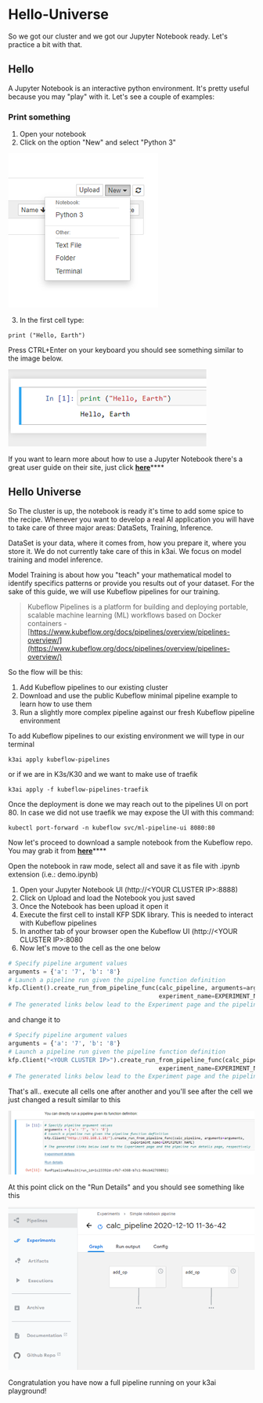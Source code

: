 # Hello-Universe

So we got our cluster and we got our Jupyter Notebook ready. Let's practice a bit with that.

## Hello

A Jupyter Notebook is an interactive python environment. It's pretty useful because you may "play" with it. Let's see a couple of examples:

### Print something

1. Open your notebook
2. Click on the option "New" and select "Python 3"

![](../.gitbook/assets/jupyter2.png)

3. In the first cell type:

```text
print ("Hello, Earth")
```

Press CTRL+Enter on your keyboard you should see something similar to the image below.

![Jupyter notebook first steps](../.gitbook/assets/jupyter3.png)

If you want to learn more about how to use a Jupyter Notebook there's a great user guide on their site, just click [**here**](https://jupyter-notebook.readthedocs.io/en/stable/examples/Notebook/Notebook%20Basics.html)\*\*\*\*

## Hello Universe

So The cluster is up, the notebook is ready it's time to add some spice to the recipe.  Whenever you want to develop a real AI application you will have to take care of three major areas: DataSets, Training, Inference.

DataSet is your data, where it comes from, how you prepare it, where you store it. We do not currently take care of this in k3ai. We focus on model training and model inference.

Model Training is about how you "teach" your mathematical model to identify specifics patterns or provide you results out of your dataset. For the sake of this guide, we will use Kubeflow pipelines for our training.

> Kubeflow Pipelines is a platform for building and deploying portable, scalable machine learning \(ML\) workflows based on Docker containers - [https://www.kubeflow.org/docs/pipelines/overview/pipelines-overview/](https://www.kubeflow.org/docs/pipelines/overview/pipelines-overview/)

So the flow will be this:

1. Add Kubeflow pipelines to our existing cluster
2. Download and use the public Kubeflow minimal pipeline example to learn how to use them
3. Run a slightly more complex pipeline against our fresh Kubeflow pipeline environment

To add Kubeflow pipelines to our existing environment we will type in our terminal

```text
k3ai apply kubeflow-pipelines
```

or if we are in K3s/K30 and we want to make use of traefik

```text
k3ai apply -f kubeflow-pipelines-traefik
```

Once the deployment is done we may reach out to the pipelines UI on port 80. In case we did not use traefik we may expose the UI with this command:

```text
kubectl port-forward -n kubeflow svc/ml-pipeline-ui 8080:80
```

Now let's proceed to download a sample notebook from the Kubeflow repo.  You may grab it from [**here**](https://github.com/kubeflow/examples/tree/master/pipelines/simple-notebook-pipeline)\*\*\*\*

Open the notebook in raw mode, select all and save it as file with .ipynb  extension \(i.e.: demo.ipynb\)

1. Open your Jupyter Notebook UI \(http://&lt;YOUR CLUSTER IP&gt;:8888\)
2. Click on Upload and load the Notebook you just saved
3. Once the Notebook has been upload it open it
4. Execute the first cell to install KFP SDK library. This is needed to interact with Kubeflow pipelines
5. In another tab of your browser open the Kubeflow UI \(http://&lt;YOUR CLUSTER IP&gt;:8080
6. Now let's move to the cell as the one below

```python
# Specify pipeline argument values
arguments = {'a': '7', 'b': '8'}
# Launch a pipeline run given the pipeline function definition
kfp.Client().create_run_from_pipeline_func(calc_pipeline, arguments=arguments, 
                                           experiment_name=EXPERIMENT_NAME)
# The generated links below lead to the Experiment page and the pipeline run...
```

and change it to

```python
# Specify pipeline argument values
arguments = {'a': '7', 'b': '8'}
# Launch a pipeline run given the pipeline function definition
kfp.Client("<YOUR CLUSTER IP>").create_run_from_pipeline_func(calc_pipeline, arguments=arguments, 
                                           experiment_name=EXPERIMENT_NAME)
# The generated links below lead to the Experiment page and the pipeline run...
```

That's all.. execute all cells one after another and you'll see after the cell we just changed a result similar to this

![Jupyter Notebook pipeline sample](../.gitbook/assets/kf1.png)

At this point click on the "Run Details" and you should see something like this

![Kubeflow pipeline excution](../.gitbook/assets/kf2.png)

Congratulation you have now a full pipeline running on your k3ai playground!

